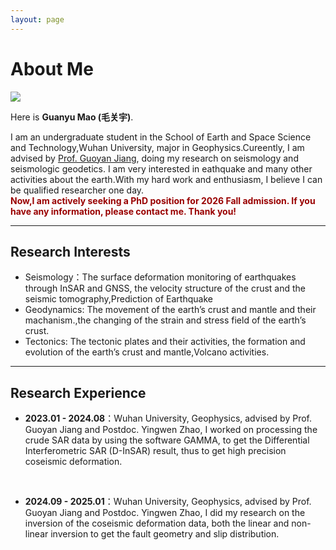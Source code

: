 ```yaml
---
layout: page
---
```


# About Me

<!--<img src="https://caihanlin.com/caihanlin.jpg" class="floatpic">-->
<img src="https://guanyumao.github.io/Guanyu2.jpg" class="floatpic">

Here is **Guanyu Mao (毛关宇)**.<br>
<!--
I am a graduate student in the Department of Engineering at the University of Cambridge, advised by [Prof. Özgür Akan](https://ioe.eng.cam.ac.uk/directory/akan), within [Internet of Everything (IoE) Group](https://ioe.eng.cam.ac.uk/). I also spent a lovely summer research program with [Prof. Pietro Liò](https://www.cl.cam.ac.uk/~pl219/) at [Artificial Intelligence Group](https://www.cl.cam.ac.uk/research/ai/). Prior to Cambridge,  I have worked on System Engineering, Cybersecurity and Wireless Communication with [Prof. Zhezhuang Xu](https://scholar.google.com.hk/citations?user=iZ7LQRkAAAAJ&hl=zh-CN) and [Dr. Meng Yuan](https://myuan27.github.io/). Recently, I was honored to be selected as **AAAI-2024 and KDD-2024 Undergraduate Scholars**.<br>
If you are interested in any aspect of me, I am always open to discussions and collaborations. Feel free to reach out to me at - hc663 [at] cam.ac.uk
-->
I am an undergraduate student in the School of Earth and Space Science and Technology,Wuhan University, major in Geophysics.Cureently, I am advised by [Prof. Guoyan Jiang](https://esst.whu.edu.cn/info/1531/1801.htm), doing my research on seismology and seismologic geodetics. I am very interested in eathquake and many other activities about the earth.With my hard work and enthusiasm, I believe I can be qualified researcher one day.<br>
**<font color="#990000">
  Now,I am actively seeking a PhD position for 2026 Fall admission. If you have any information, please contact me. Thank you!</font>**

---

## Research Interests
<!--
- [Internet of Everything](https://scholar.google.com/citations?view_op=search_authors&hl=zh-CN&mauthors=label:internet_of_everything)
- Molecular Communication
- Wireless Communication
- AI-powered Communication
-->
- Seismology：The surface deformation monitoring of earthquakes through InSAR and GNSS, the
velocity structure of the crust and the seismic tomography,Prediction of Earthquake
- Geodynamics: The movement of the earth’s crust and mantle and their machanism.,the changing
of the strain and stress field of the earth’s crust.
- Tectonics: The tectonic plates and their activities, the formation and evolution of the earth’s crust
and mantle,Volcano activities.

---

## Research Experience
- **2023.01 - 2024.08**：Wuhan University, Geophysics, advised by Prof. Guoyan Jiang and Postdoc. Yingwen Zhao, I worked on processing the crude SAR data by using the software GAMMA, to get the Differential Interferometric SAR (D-InSAR) result, thus to get high precision coseismic deformation. 
<br>

- **2024.09 - 2025.01**：Wuhan University, Geophysics, advised by Prof. Guoyan Jiang and Postdoc. Yingwen Zhao, I did my research on the inversion of the coseismic deformation data, both the linear and non-linear inversion to get the fault geometry and slip distribution.

<!--
## News and Updates

- **June 2024**：Very excited to be selected as [KDD UC Scholar](https://kdd2024.kdd.org/undergraduate-consortium/). See you in Spain!
- **May 2024：**My bachelor thesis won the Annual Best Thesis Award (Top 1/300).
- **April 2024：**Our work *BLEGuard* has been accepted to [MobiSys 2024](https://www.sigmobile.org/mobisys/2024/) as a poster paper. See you in Japan!
- **March 2024：**Very excited to get a MPhil offer from Engineering department at Cambridge University!
- **Dec 2023：**Very excited to be selected as [AAAI UC Scholar](https://aaai.org/aaai-conference/undergraduate-consortium-program/). See you in Canada!
- **Jun 2022：**Started research programme at [Cambridge AI Group](https://www.cl.cam.ac.uk/research/ai/), advised by Prof. Pietro Liò.

<br>

<blockquote class="twitter-tweet"><p lang="en" dir="ltr">Thrilled to be an AAAI-UC Scholar at <a href="https://twitter.com/hashtag/AAAI24?src=hash&amp;ref_src=twsrc%5Etfw">#AAAI24</a>, thanks to <a href="https://twitter.com/hashtag/AAAI?src=hash&amp;ref_src=twsrc%5Etfw">#AAAI</a> &amp; <a href="https://twitter.com/hashtag/GoogleExploreCSR?src=hash&amp;ref_src=twsrc%5Etfw">#GoogleExploreCSR</a> for the sponsorship. Grateful for the knowledge gained and new friendships formed.<br><br>Wonderful trip in Vancouver. Looking forward to staying connected with all.<a href="https://twitter.com/hashtag/AAAI24?src=hash&amp;ref_src=twsrc%5Etfw">#AAAI24</a> <a href="https://twitter.com/hashtag/Vancouver?src=hash&amp;ref_src=twsrc%5Etfw">#Vancouver</a> <a href="https://twitter.com/hashtag/GoogleExploreCSR?src=hash&amp;ref_src=twsrc%5Etfw">#GoogleExploreCSR</a> <a href="https://t.co/wUQUp8XlSM">pic.twitter.com/wUQUp8XlSM</a></p>&mdash; Hanlin CAI (seeking a PhD position 2025) (@lancecai2002) <a href="https://twitter.com/lancecai2002/status/1762210025173344260?ref_src=twsrc%5Etfw">February 26, 2024</a></blockquote> <script async src="https://platform.twitter.com/widgets.js" charset="utf-8"></script>

-->